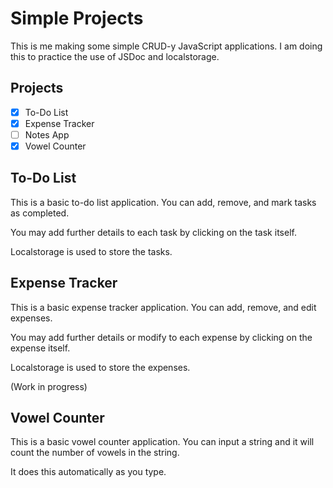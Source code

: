 # Simple Projects

This is me making some simple CRUD-y JavaScript applications. I am doing this to practice the use of JSDoc and localstorage.

## Projects

- [x] To-Do List
- [x] Expense Tracker
- [ ] Notes App
- [x] Vowel Counter

## To-Do List

This is a basic to-do list application. You can add, remove, and mark tasks as completed.

You may add further details to each task by clicking on the task itself.

Localstorage is used to store the tasks.

## Expense Tracker

This is a basic expense tracker application. You can add, remove, and edit expenses.

You may add further details or modify to each expense by clicking on the expense itself.

Localstorage is used to store the expenses.

(Work in progress)

## Vowel Counter

This is a basic vowel counter application. You can input a string and it will count the number of vowels in the string.

It does this automatically as you type.
